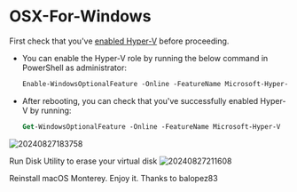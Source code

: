 # OSX-For-Windows
First check that you've [enabled Hyper-V](https://learn.microsoft.com/en-us/virtualization/hyper-v-on-windows/quick-start/enable-hyper-v) before proceeding.
- You can enable the Hyper-V role by running the below command in PowerShell as administrator:
  ```ps
  Enable-WindowsOptionalFeature -Online -FeatureName Microsoft-Hyper-V -All
  ```
- After rebooting, you can check that you've successfully enabled Hyper-V by running:
  ```ps
  Get-WindowsOptionalFeature -Online -FeatureName Microsoft-Hyper-V
  ```
![20240827183758](https://github.com/user-attachments/assets/35616bd7-e747-4a7e-9197-c5efd2bc5df2)

Run Disk Utility to erase your virtual disk
![20240827211608](https://github.com/user-attachments/assets/c9184c4f-abb2-43ea-be36-9dcc20ca3942)

Reinstall macOS Monterey. Enjoy it.
Thanks to balopez83
